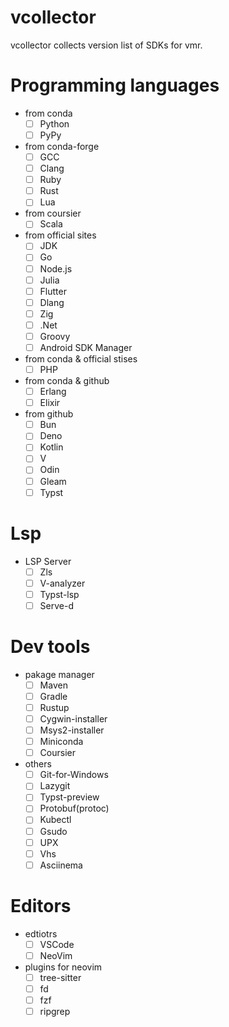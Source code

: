 # vcollector
vcollector collects version list of SDKs for vmr.


# Programming languages

- from conda
  - [ ] Python
  - [ ] PyPy

- from conda-forge
  - [ ] GCC
  - [ ] Clang
  - [ ] Ruby
  - [ ] Rust
  - [ ] Lua

- from coursier
  - [ ] Scala

- from official sites
  - [ ] JDK
  - [ ] Go
  - [ ] Node.js
  - [ ] Julia
  - [ ] Flutter
  - [ ] Dlang
  - [ ] Zig
  - [ ] .Net
  - [ ] Groovy
  - [ ] Android SDK Manager

- from conda & official stises
  - [ ] PHP

- from conda & github
  - [ ] Erlang
  - [ ] Elixir

- from github
  - [ ] Bun
  - [ ] Deno
  - [ ] Kotlin
  - [ ] V
  - [ ] Odin
  - [ ] Gleam
  - [ ] Typst

# Lsp

- LSP Server
  - [ ] Zls
  - [ ] V-analyzer
  - [ ] Typst-lsp
  - [ ] Serve-d

# Dev tools

- pakage manager
  - [ ] Maven
  - [ ] Gradle
  - [ ] Rustup
  - [ ] Cygwin-installer
  - [ ] Msys2-installer
  - [ ] Miniconda
  - [ ] Coursier

- others
  - [ ] Git-for-Windows
  - [ ] Lazygit
  - [ ] Typst-preview
  - [ ] Protobuf(protoc)
  - [ ] Kubectl
  - [ ] Gsudo
  - [ ] UPX
  - [ ] Vhs
  - [ ] Asciinema

# Editors

- edtiotrs
  - [ ] VSCode
  - [ ] NeoVim
- plugins for neovim
  - [ ] tree-sitter
  - [ ] fd
  - [ ] fzf
  - [ ] ripgrep
